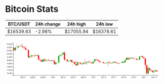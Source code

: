 # Bitcoin Stats

BTC/USDT|24h change|24h high|24h low|
|---|---|---|---|
|$16539.63|-2.98%|$17055.94|$16378.61|

<img src="./chart.svg">

